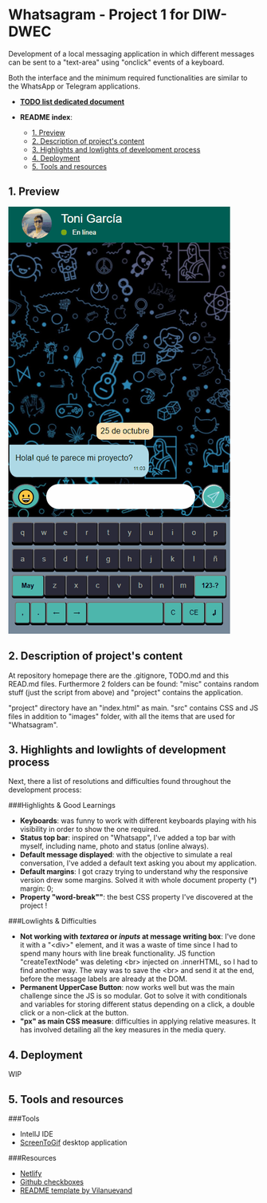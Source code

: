 # Whatsagram - Project 1 for DIW-DWEC

Development of a local messaging application in which different messages can be sent to a "text-area" using "onclick" events of a keyboard.

Both the interface and the minimum required functionalities are similar to the WhatsApp or Telegram applications.

* [**TODO list dedicated document**](https://github.com/ToniGar20/project1-DIW-DWEC/blob/master/TODO.md)


* **README index**:
  * [1. Preview](https://github.com/ToniGar20/project1-DIW-DWEC#1-preview)
  * [2. Description of project's content](https://github.com/ToniGar20/project1-DIW-DWEC#2-description-of-projects-content)
  * [3. Highlights and lowlights of development process](https://github.com/ToniGar20/project1-DIW-DWEC#3-highlights-and-lowlights-of-development-process)
  * [4. Deployment](https://github.com/ToniGar20/project1-DIW-DWEC#4-deployment)
  * [5. Tools and resources]((https://github.com/ToniGar20/project1-DIW-DWEC#5-tools-and-resources))

## 1. Preview
![Whatsagram by Toni García](/misc/whatsagram-gif-toni.gif)


## 2. Description of project's content
At repository homepage there are the .gitignore, TODO.md and this READ.md files. Furthermore 2 folders can be found: "misc" contains random stuff (just the script from above) and "project" contains the application.

"project" directory have an "index.html" as main. "src" contains CSS and JS files in addition to "images" folder, with all the items that are used for "Whatsagram".

## 3. Highlights and lowlights of development process

Next, there a list of resolutions and difficulties found throughout the development process:

###Highlights & Good Learnings
* **Keyboards**: was funny to work with different keyboards playing with his visibility in order to show the one required.
* **Status top bar**: inspired on "Whatsapp", I've added a top bar with myself, including name, photo and status (online always).
* **Default message displayed**: with the objective to simulate a real conversation, I've added a default text asking you about my application.
* **Default margins**: I got crazy trying to understand why the responsive version drew some margins. Solved it with whole document property (*) margin: 0;
* **Property "word-break""**: the best CSS property I've discovered at the project !

###Lowlights & Difficulties
* **Not working with _textarea_ or _inputs_ at message writing box**: I've done it with a "\<div>" element, and it was a waste of time since I had to spend many hours with line break functionality. JS function "createTextNode" was deleting \<br> injected on .innerHTML, so I had to find another way. The way was to save the \<br> and send it at the end, before the message labels are already at the DOM.
* **Permanent UpperCase Button**: now works well but was the main challenge since the JS is so modular. Got to solve it with conditionals and variables for storing different status depending on a click, a double click or a non-click at the button.
* **"px" as main CSS measure**: difficulties in applying relative measures. It has involved detailing all the key measures in the media query.

## 4. Deployment

WIP

## 5. Tools and resources

###Tools
* IntelIJ IDE
* [ScreenToGif](https://www.screentogif.com/) desktop application

###Resources
* [Netlify](https://www.netlify.com/)
* [Github checkboxes](https://www.w3schools.io/file/markdown-checkbox-github/)
* [README template by Vilanuevand](https://gist.github.com/Villanuevand/6386899f70346d4580c723232524d35a)